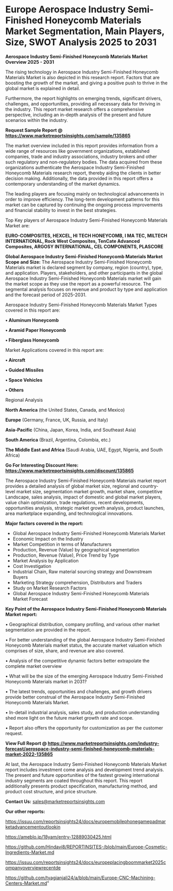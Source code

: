 # Europe Aerospace Industry Semi-Finished Honeycomb Materials Market Segmentation, Main Players, Size, SWOT Analysis 2025 to 2031

<Strong> Aerospace Industry Semi-Finished Honeycomb Materials Market Overview 2025 - 2031</strong>

The rising technology in Aerospace Industry Semi-Finished Honeycomb Materials Market is also depicted in this research report. Factors that are boosting the growth of the market, and giving a positive push to thrive in the global market is explained in detail.

Furthermore, the report highlights on emerging trends, significant drivers, challenges, and opportunities, providing all necessary data for thriving in the industry. This report market research offers a comprehensive perspective, including an in-depth analysis of the present and future scenarios within the industry.

<strong>Request Sample Report @ <a href=https://www.marketreportsinsights.com/sample/135865>https://www.marketreportsinsights.com/sample/135865</a></strong>

The market overview included in this report provides information from a wide range of resources like government organizations, established companies, trade and industry associations, industry brokers and other such regulatory and non-regulatory bodies. The data acquired from these organizations authenticate the Aerospace Industry Semi-Finished Honeycomb Materials research report, thereby aiding the clients in better decision making. Additionally, the data provided in this report offers a contemporary understanding of the market dynamics.

The leading players are focusing mainly on technological advancements in order to improve efficiency. The long-term development patterns for this market can be captured by continuing the ongoing process improvements and financial stability to invest in the best strategies.

Top Key players of Aerospace Industry Semi-Finished Honeycomb Materials Market are:

<strong>EURO-COMPOSITES, HEXCEL, HI TECH HONEYCOMB, I MA TEC, MILTECH INTERNATIONAL, Rock West Composites, TenCate Advanced Composites, ARGOSY INTERNATIONAL, CEL COMPONENTS, PLASCORE</strong>

<strong><b>Global Aerospace Industry Semi-Finished Honeycomb Materials Market Scope and Size:</b></strong>
The Aerospace Industry Semi-Finished Honeycomb Materials market is declared segment by company, region (country), type, and application. Players, stakeholders, and other participants in the global Aerospace Industry Semi-Finished Honeycomb Materials market will gain the market scope as they use the report as a powerful resource. The segmental analysis focuses on revenue and product by type and application and the forecast period of 2025-2031.

Aerospace Industry Semi-Finished Honeycomb Materials Market Types covered in this report are:

<strong>• Aluminum Honeycomb

• Aramid Paper Honeycomb

• Fiberglass Honeycomb</strong>

Market Applications covered in this report are:

<strong>• Aircraft

• Guided Missiles

• Space Vehicles

• Others</strong> 

Regional Analysis

<strong>North America</strong> (the United States, Canada, and Mexico)

<strong>Europe</strong> (Germany, France, UK, Russia, and Italy)

<strong>Asia-Pacific</strong> (China, Japan, Korea, India, and Southeast Asia)

<strong>South America</strong> (Brazil, Argentina, Colombia, etc.)

<strong>The Middle East and Africa</strong> (Saudi Arabia, UAE, Egypt, Nigeria, and South Africa)

<strong>Go For Interesting Discount Here: <a href=https://www.marketreportsinsights.com/discount/135865>https://www.marketreportsinsights.com/discount/135865</a></strong>

The Aerospace Industry Semi-Finished Honeycomb Materials market report provides a detailed analysis of global market size, regional and country-level market size, segmentation market growth, market share, competitive Landscape, sales analysis, impact of domestic and global market players, value chain optimization, trade regulations, recent developments, opportunities analysis, strategic market growth analysis, product launches, area marketplace expanding, and technological innovations.

<strong><b>Major factors covered in the report:</b></strong>
<ul>
  <li>Global Aerospace Industry Semi-Finished Honeycomb Materials Market </li>
  <li>Economic Impact on the Industry</li>
  <li>Market Competition in terms of Manufacturers</li>
  <li>Production, Revenue (Value) by geographical segmentation</li>
  <li>Production, Revenue (Value), Price Trend by Type</li>
  <li>Market Analysis by Application</li>
  <li>Cost Investigation</li>
  <li>Industrial Chain, Raw material sourcing strategy and Downstream Buyers</li>
  <li>Marketing Strategy comprehension, Distributors and Traders</li>
  <li>Study on Market Research Factors</li>
  <li>Global Aerospace Industry Semi-Finished Honeycomb Materials Market Forecast</li>
</ul>

<strong><b>Key Point of the Aerospace Industry Semi-Finished Honeycomb Materials Market report:</b></strong>

• Geographical distribution, company profiling, and various other market segmentation are provided in the report.

• For better understanding of the global Aerospace Industry Semi-Finished Honeycomb Materials market status, the accurate market valuation which comprises of size, share, and revenue are also covered.

• Analysis of the competitive dynamic factors better extrapolate the complete market overview

• What will be the size of the emerging Aerospace Industry Semi-Finished Honeycomb Materials market in 2031?

• The latest trends, opportunities and challenges, and growth drivers provide better construal of the Aerospace Industry Semi-Finished Honeycomb Materials Market.

• In-detail industrial analysis, sales study, and production understanding shed more light on the future market growth rate and scope.

• Report also offers the opportunity for customization as per the customer request.

<strong><b>View Full Report @ <a href=https://www.marketreportsinsights.com/industry-forecast/aerospace-industry-semi-finished-honeycomb-materials-market-2022-135865>https://www.marketreportsinsights.com/industry-forecast/aerospace-industry-semi-finished-honeycomb-materials-market-2022-135865</a></b></strong>


At last, the Aerospace Industry Semi-Finished Honeycomb Materials Market report includes investment come analysis and development trend analysis. The present and future opportunities of the fastest growing international industry segments are coated throughout this report. This report additionally presents product specification, manufacturing method, and product cost structure, and price structure.

<strong>Contact Us:</strong>
sales@marketreportsinsights.com

<strong>Our other reports:</strong>

<a href=https://issuu.com/reportsinsights24/docs/europemobilephonegamepadmarketadvancementoutlookin>https://issuu.com/reportsinsights24/docs/europemobilephonegamepadmarketadvancementoutlookin</a>

<a href=https://ameblo.jp/18yam/entry-12889030425.html>https://ameblo.jp/18yam/entry-12889030425.html</a>

<a href=https://github.com/Hindavi8/REPORTINSITES-/blob/main/Europe-Cosmetic-Ingredients-Market.md>https://github.com/Hindavi8/REPORTINSITES-/blob/main/Europe-Cosmetic-Ingredients-Market.md</a>

<a href=https://issuu.com/reportsinsights24/docs/europeplacingboommarket2025companyoverviewrecentde>https://issuu.com/reportsinsights24/docs/europeplacingboommarket2025companyoverviewrecentde</a>

<a href=https://github.com/tyagianjali24/a/blob/main/Europe-CNC-Machining-Centers-Market.md>https://github.com/tyagianjali24/a/blob/main/Europe-CNC-Machining-Centers-Market.md</a>"
